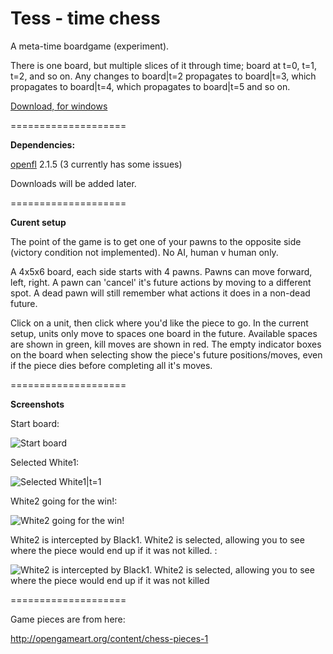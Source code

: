 Tess - time chess
=

A meta-time boardgame (experiment).

There is one board, but multiple slices of it through time; board at t=0, t=1, t=2, and so on. Any changes to board|t=2 propagates to board|t=3, which propagates to board|t=4, which propagates to board|t=5 and so on.

[Download, for windows](https://drive.google.com/file/d/0BzJxnQtuUhePS1psUHc0NW1BV3M/view?usp=sharing)

====================

**Dependencies:**

[openfl](http://www.openfl.org/) 2.1.5 (3 currently has some issues)

Downloads will be added later.

====================

**Curent setup**

The point of the game is to get one of your pawns to the opposite side (victory condition not implemented). No AI, human v human only.

A 4x5x6 board, each side starts with 4 pawns. Pawns can move forward, left, right. A pawn can 'cancel' it's future actions by moving to a different spot. A dead pawn will still remember what actions it does in a non-dead future.

Click on a unit, then click where you'd like the piece to go. In the current setup, units only move to spaces one board in the future. Available spaces are shown in green, kill moves are shown in red. The empty indicator boxes on the board when selecting show the piece's future positions/moves, even if the piece dies before completing all it's moves.

====================

**Screenshots**

Start board:

![Start board](http://i.imgur.com/Z6UDxMx.png)

Selected White1:

![Selected White1|t=1](http://i.imgur.com/lTD31Xc.png)

White2 going for the win!:

![White2 going for the win!](http://i.imgur.com/R8GZfV5.png)

White2 is intercepted by Black1. White2 is selected, allowing you to see where the piece would end up if it was not killed. :

![White2 is intercepted by Black1. White2 is selected, allowing you to see where the piece would end up if it was not killed ](http://i.imgur.com/6EH0WaK.png)

====================

Game pieces are from here:

http://opengameart.org/content/chess-pieces-1